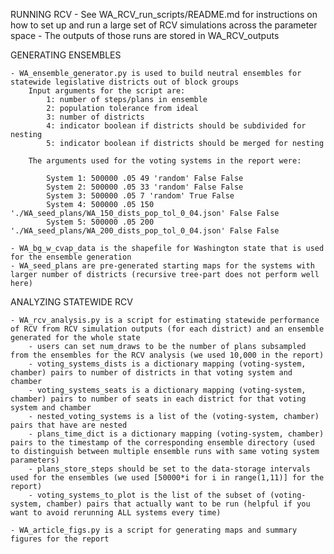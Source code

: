 RUNNING RCV
    - See WA_RCV_run_scripts/README.md for instructions on how to set up and run a large set of RCV simulations across the parameter space
    - The outputs of those runs are stored in WA_RCV_outputs

GENERATING ENSEMBLES

    - WA_ensemble_generator.py is used to build neutral ensembles for statewide legislative districts out of block groups
        Input arguments for the script are: 
            1: number of steps/plans in ensemble
            2: population tolerance from ideal
            3: number of districts
            4: indicator boolean if districts should be subdivided for nesting
            5: indicator boolean if districts should be merged for nesting

        The arguments used for the voting systems in the report were:

            System 1: 500000 .05 49 'random' False False
            System 2: 500000 .05 33 'random' False False
            System 3: 500000 .05 7 'random' True False
            System 4: 500000 .05 150 './WA_seed_plans/WA_150_dists_pop_tol_0_04.json' False False
            System 5: 500000 .05 200 './WA_seed_plans/WA_200_dists_pop_tol_0_04.json' False False

    - WA_bg_w_cvap_data is the shapefile for Washington state that is used for the ensemble generation
    - WA_seed_plans are pre-generated starting maps for the systems with larger number of districts (recursive tree-part does not perform well here)

ANALYZING STATEWIDE RCV

    - WA_rcv_analysis.py is a script for estimating statewide performance of RCV from RCV simulation outputs (for each district) and an ensemble generated for the whole state
        - users can set num_draws to be the number of plans subsampled from the ensembles for the RCV analysis (we used 10,000 in the report)
        - voting_systems_dists is a dictionary mapping (voting-system, chamber) pairs to number of districts in that voting system and chamber
        - voting_systems_seats is a dictionary mapping (voting-system, chamber) pairs to number of seats in each district for that voting system and chamber
        - nested_voting_systems is a list of the (voting-system, chamber) pairs that have are nested
        - plans_time_dict is a dictionary mapping (voting-system, chamber) pairs to the timestamp of the corresponding ensemble directory (used to distinguish between multiple ensemble runs with same voting system parameters)
        - plans_store_steps should be set to the data-storage intervals used for the ensembles (we used [50000*i for i in range(1,11)] for the report)
        - voting_systems_to_plot is the list of the subset of (voting-system, chamber) pairs that actually want to be run (helpful if you want to avoid rerunning ALL systems every time)

    - WA_article_figs.py is a script for generating maps and summary figures for the report
